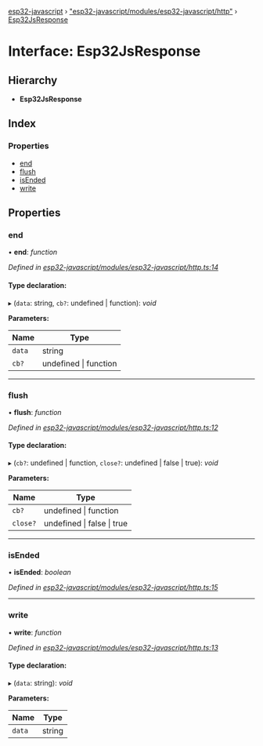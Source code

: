 [esp32-javascript](../README.md) › ["esp32-javascript/modules/esp32-javascript/http"](../modules/_esp32_javascript_modules_esp32_javascript_http_.md) › [Esp32JsResponse](_esp32_javascript_modules_esp32_javascript_http_.esp32jsresponse.md)

# Interface: Esp32JsResponse

## Hierarchy

* **Esp32JsResponse**

## Index

### Properties

* [end](_esp32_javascript_modules_esp32_javascript_http_.esp32jsresponse.md#end)
* [flush](_esp32_javascript_modules_esp32_javascript_http_.esp32jsresponse.md#flush)
* [isEnded](_esp32_javascript_modules_esp32_javascript_http_.esp32jsresponse.md#isended)
* [write](_esp32_javascript_modules_esp32_javascript_http_.esp32jsresponse.md#write)

## Properties

###  end

• **end**: *function*

*Defined in [esp32-javascript/modules/esp32-javascript/http.ts:14](https://github.com/marcelkottmann/esp32-javascript/blob/2b53f2e/components/esp32-javascript/modules/esp32-javascript/http.ts#L14)*

#### Type declaration:

▸ (`data`: string, `cb?`: undefined | function): *void*

**Parameters:**

Name | Type |
------ | ------ |
`data` | string |
`cb?` | undefined &#124; function |

___

###  flush

• **flush**: *function*

*Defined in [esp32-javascript/modules/esp32-javascript/http.ts:12](https://github.com/marcelkottmann/esp32-javascript/blob/2b53f2e/components/esp32-javascript/modules/esp32-javascript/http.ts#L12)*

#### Type declaration:

▸ (`cb?`: undefined | function, `close?`: undefined | false | true): *void*

**Parameters:**

Name | Type |
------ | ------ |
`cb?` | undefined &#124; function |
`close?` | undefined &#124; false &#124; true |

___

###  isEnded

• **isEnded**: *boolean*

*Defined in [esp32-javascript/modules/esp32-javascript/http.ts:15](https://github.com/marcelkottmann/esp32-javascript/blob/2b53f2e/components/esp32-javascript/modules/esp32-javascript/http.ts#L15)*

___

###  write

• **write**: *function*

*Defined in [esp32-javascript/modules/esp32-javascript/http.ts:13](https://github.com/marcelkottmann/esp32-javascript/blob/2b53f2e/components/esp32-javascript/modules/esp32-javascript/http.ts#L13)*

#### Type declaration:

▸ (`data`: string): *void*

**Parameters:**

Name | Type |
------ | ------ |
`data` | string |
